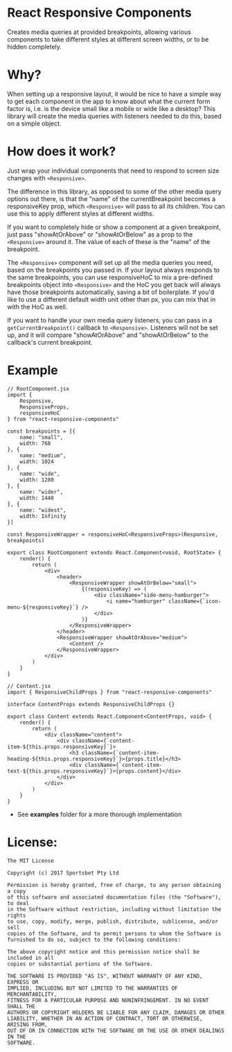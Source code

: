 # React Responsive Components

Creates media queries at provided breakpoints, allowing various components to take different styles at different screen widths, or to be hidden completely.

# Why?

When setting up a responsive layout, it would be nice to have a simple way to get each component in the app to know about what the current form factor is, i.e. is the device small like a mobile or wide like a desktop? This library will create the media queries with listeners needed to do this, based on a simple object.

# How does it work?

Just wrap your individual components that need to respond to screen size changes with `<Responsive>`.

The difference in this library, as opposed to some of the other media query options out there, is that the "name" of the currentBreakpoint becomes a responsiveKey prop, which `<Responsive>` will pass to all its children. You can use this to apply different styles at different widths.

If you want to completely hide or show a component at a given breakpoint, just pass "showAtOrAbove" or "showAtOrBelow" as a prop to the `<Responsive>` around it. The value of each of these is the "name" of the breakpoint.

The `<Responsive>` component will set up all the media queries you need, based on the breakpoints you passed in. If your layout always responds to the same breakpoints, you can use responsiveHoC to mix a pre-defined breakpoints object into `<Responsive>` and the HoC you get back will always have those breakpoints automatically, saving a bit of boilerplate. If you'd like to use a different default width unit other than px, you can mix that in with the HoC as well.

If you want to handle your own media query listeners, you can pass in a `getCurrentBreakpoint()` callback to `<Responsive>`. Listeners will not be set up, and it will compare "showAtOrAbove" and "showAtOrBelow" to the callback's current breakpoint.

# Example

```
// RootComponent.jsx
import {
    Responsive,
    ResponsiveProps,
	responsiveHoC
} from "react-responsive-components"

const breakpoints = [{
    name: "small",
    width: 768
}, {
    name: "medium",
    width: 1024
}, {
    name: "wide",
    width: 1280
}, {
    name: "wider",
    width: 1440
}, {
    name: "widest",
    width: Infinity
}]

const ResponsiveWrapper = responsiveHoC<ResponsiveProps>(Responsive, breakpoints)

export class RootComponent extends React.Component<void, RootState> {
	render() {
		return (
			<div>
                <header>
                    <ResponsiveWrapper showAtOrBelow="small">
                        {(responsiveKey) => (
                            <div className="side-menu-hamburger">
                                <i name="hamburger" className={`icon-menu-${responsiveKey}`} />
                            </div>
                        )}
                    </ResponsiveWrapper>
                </header>
                <ResponsiveWrapper showAtOrAbove="medium">
                    <Content />
                </ResponsiveWrapper>
            </div>
		)
	}
}
 
// Content.jsx
import { ResponsiveChildProps } from "react-responsive-components"

interface ContentProps extends ResponsiveChildProps {}

export class Content extends React.Component<ContentProps, void> {
	render() {
        return (
            <div className="content">
                <div className={`content-item-${this.props.responsiveKey}`}>
                    <h3 className={`content-item-heading-${this.props.responsiveKey}`}>{props.title}</h3>
                    <div className={`content-item-text-${this.props.responsiveKey}`}>{props.content}</div>
                </div>
            </div>
		)
	}
}
```
  - See **examples** folder for a more thorough implementation



# License:

```
The MIT License

Copyright (c) 2017 Sportsbet Pty Ltd

Permission is hereby granted, free of charge, to any person obtaining a copy
of this software and associated documentation files (the "Software"), to deal
in the Software without restriction, including without limitation the rights
to use, copy, modify, merge, publish, distribute, sublicense, and/or sell
copies of the Software, and to permit persons to whom the Software is
furnished to do so, subject to the following conditions:

The above copyright notice and this permission notice shall be included in all
copies or substantial portions of the Software.

THE SOFTWARE IS PROVIDED "AS IS", WITHOUT WARRANTY OF ANY KIND, EXPRESS OR
IMPLIED, INCLUDING BUT NOT LIMITED TO THE WARRANTIES OF MERCHANTABILITY,
FITNESS FOR A PARTICULAR PURPOSE AND NONINFRINGEMENT. IN NO EVENT SHALL THE
AUTHORS OR COPYRIGHT HOLDERS BE LIABLE FOR ANY CLAIM, DAMAGES OR OTHER
LIABILITY, WHETHER IN AN ACTION OF CONTRACT, TORT OR OTHERWISE, ARISING FROM,
OUT OF OR IN CONNECTION WITH THE SOFTWARE OR THE USE OR OTHER DEALINGS IN THE
SOFTWARE.
```
